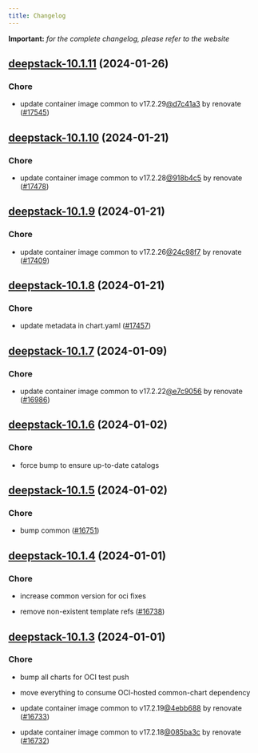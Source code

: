 ```yaml
---
title: Changelog
---
```


**Important:**
*for the complete changelog, please refer to the website*



## [deepstack-10.1.11](https://github.com/truecharts/charts/compare/deepstack-10.1.10...deepstack-10.1.11) (2024-01-26)

### Chore



- update container image common to v17.2.29[@d7c41a3](https://github.com/d7c41a3) by renovate ([#17545](https://github.com/truecharts/charts/issues/17545))


## [deepstack-10.1.10](https://github.com/truecharts/charts/compare/deepstack-10.1.9...deepstack-10.1.10) (2024-01-21)

### Chore



- update container image common to v17.2.28[@918b4c5](https://github.com/918b4c5) by renovate ([#17478](https://github.com/truecharts/charts/issues/17478))


## [deepstack-10.1.9](https://github.com/truecharts/charts/compare/deepstack-10.1.8...deepstack-10.1.9) (2024-01-21)

### Chore



- update container image common to v17.2.26[@24c98f7](https://github.com/24c98f7) by renovate ([#17409](https://github.com/truecharts/charts/issues/17409))


## [deepstack-10.1.8](https://github.com/truecharts/charts/compare/deepstack-10.1.7...deepstack-10.1.8) (2024-01-21)

### Chore



- update metadata in chart.yaml ([#17457](https://github.com/truecharts/charts/issues/17457))




## [deepstack-10.1.7](https://github.com/truecharts/charts/compare/deepstack-10.1.6...deepstack-10.1.7) (2024-01-09)

### Chore



- update container image common to v17.2.22[@e7c9056](https://github.com/e7c9056) by renovate ([#16986](https://github.com/truecharts/charts/issues/16986))


## [deepstack-10.1.6](https://github.com/truecharts/charts/compare/deepstack-10.1.5...deepstack-10.1.6) (2024-01-02)

### Chore



- force bump to ensure up-to-date catalogs


## [deepstack-10.1.5](https://github.com/truecharts/charts/compare/deepstack-10.1.4...deepstack-10.1.5) (2024-01-02)

### Chore



- bump common ([#16751](https://github.com/truecharts/charts/issues/16751))


## [deepstack-10.1.4](https://github.com/truecharts/charts/compare/deepstack-10.1.3...deepstack-10.1.4) (2024-01-01)

### Chore



- increase common version for oci fixes

- remove non-existent template refs ([#16738](https://github.com/truecharts/charts/issues/16738))


## [deepstack-10.1.3](https://github.com/truecharts/charts/compare/deepstack-10.1.0...deepstack-10.1.3) (2024-01-01)

### Chore



- bump all charts for OCI test push

- move everything to consume OCI-hosted common-chart dependency

- update container image common to v17.2.19[@4ebb688](https://github.com/4ebb688) by renovate ([#16733](https://github.com/truecharts/charts/issues/16733))

- update container image common to v17.2.18[@085ba3c](https://github.com/085ba3c) by renovate ([#16732](https://github.com/truecharts/charts/issues/16732))

